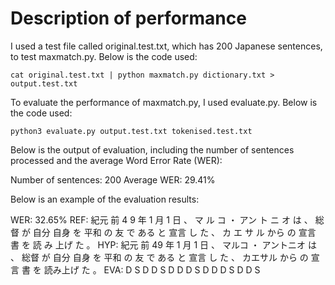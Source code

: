 # Description of performance

I used a test file called original.test.txt, which has 200 Japanese sentences, to test maxmatch.py. Below is the code used:
```
cat original.test.txt | python maxmatch.py dictionary.txt > output.test.txt
```
To evaluate the performance of maxmatch.py, I used evaluate.py. Below is the code used:
```
python3 evaluate.py output.test.txt tokenised.test.txt
```

Below is the output of evaluation, including the number of sentences processed and the average Word Error Rate (WER):

Number of sentences: 200
  Average WER: 29.41%

Below is an example of the evaluation results:

WER: 32.65%
  REF: 紀元 前 4 9  年 1 月 1 日 、 マ ル コ   ・ アン ト ニ オ     は 、 総督 が 自分 自身 を 平和 の 友 で ある と 宣言 し た 、 カ エ サ ル    から の 宣言 書 を 読 み 上げ   た 。
  HYP: 紀元 前   49 年 1 月 1 日 、     マルコ ・        アントニオ は 、 総督 が 自分 自身 を 平和 の 友 で ある と 宣言 し た 、       カエサル から の 宣言 書 を     読み上げ た 。
  EVA:      D S              D D S     D  D D S                                             D D D S                D D S

